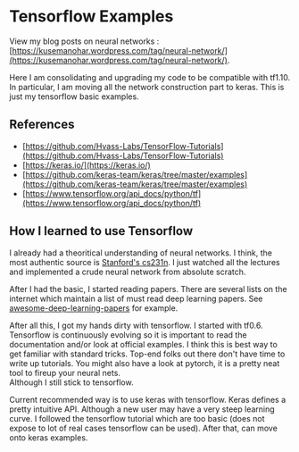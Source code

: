 # Tensorflow Examples

View my blog posts on neural networks : [https://kusemanohar.wordpress.com/tag/neural-network/](https://kusemanohar.wordpress.com/tag/neural-network/).

Here I am consolidating and upgrading my code to be compatible with tf1.10. In particular, I
am moving all the network construction part to keras. This is just my
tensorflow basic examples.

## References
- [https://github.com/Hvass-Labs/TensorFlow-Tutorials](https://github.com/Hvass-Labs/TensorFlow-Tutorials)
- [https://keras.io/](https://keras.io/)
- [https://github.com/keras-team/keras/tree/master/examples](https://github.com/keras-team/keras/tree/master/examples)
- [https://www.tensorflow.org/api_docs/python/tf](https://www.tensorflow.org/api_docs/python/tf)

## How I learned to use Tensorflow
I already had a theoritical understanding of neural networks. I think, the most authentic source is
[Stanford's cs231n](http://cs231n.stanford.edu/). I just watched all the lectures and implemented
a crude neural network from absolute scratch.

After I had the basic, I started reading papers. There are several lists on the internet
which maintain a list of must read deep learning papers. See [awesome-deep-learning-papers](https://github.com/terryum/awesome-deep-learning-papers) for example.

After all this, I got my hands dirty with tensorflow. I started with tf0.6. Tensorflow is continuously
evolving so it is important to read the documentation and/or look at official examples. I think this is best
way to get familiar with standard tricks. Top-end folks out there don't have time to write up
tutorials. You might also have a look at pytorch, it is a pretty neat tool to fireup your neural nets.  
Although I still stick to tensorflow.

Current recommended way is to use keras with tensorflow. Keras defines a pretty intuitive API.
Although a new user may have a very steep learning curve. I followed the tensorflow tutorial which
are too basic (does not expose to lot of real cases tensorflow can be used). After that, can
move onto keras examples. 
